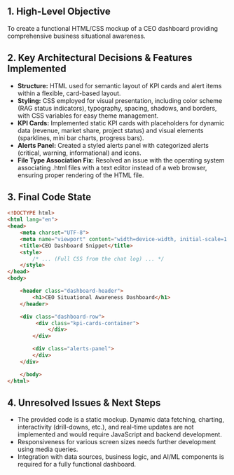 ## 1. High-Level Objective ##

To create a functional HTML/CSS mockup of a CEO dashboard providing comprehensive business situational awareness.

## 2. Key Architectural Decisions & Features Implemented ##

* **Structure:** HTML used for semantic layout of KPI cards and alert items within a flexible, card-based layout.
* **Styling:** CSS employed for visual presentation, including color scheme (RAG status indicators), typography, spacing, shadows, and borders, with CSS variables for easy theme management.
* **KPI Cards:** Implemented static KPI cards with placeholders for dynamic data (revenue, market share, project status) and visual elements (sparklines, mini bar charts, progress bars).
* **Alerts Panel:** Created a styled alerts panel with categorized alerts (critical, warning, informational) and icons.
* **File Type Association Fix:** Resolved an issue with the operating system associating .html files with a text editor instead of a web browser, ensuring proper rendering of the HTML file.

## 3. Final Code State ##

```html
<!DOCTYPE html>
<html lang="en">
<head>
    <meta charset="UTF-8">
    <meta name="viewport" content="width=device-width, initial-scale=1.0">
    <title>CEO Dashboard Snippet</title>
    <style>
        /* ... (Full CSS from the chat log) ... */
    </style>
</head>
<body>

    <header class="dashboard-header">
        <h1>CEO Situational Awareness Dashboard</h1>
    </header>

    <div class="dashboard-row">
         <div class="kpi-cards-container">
             </div>
        </div>

        <div class="alerts-panel">
        </div>
    </div>

    </body>
</html>
```

## 4. Unresolved Issues & Next Steps ##

* The provided code is a static mockup.  Dynamic data fetching, charting, interactivity (drill-downs, etc.), and real-time updates are not implemented and would require JavaScript and backend development.
* Responsiveness for various screen sizes needs further development using media queries.
* Integration with data sources, business logic, and AI/ML components is required for a fully functional dashboard.
